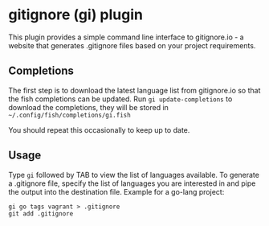 gitignore (gi) plugin
=====================

This plugin provides a simple command line interface to gitignore.io - a
website that generates .gitignore files based on your project requirements.

## Completions

The first step is to download the latest language list from gitignore.io so
that the fish completions can be updated.  Run `gi update-completions` to
download the completions, they will be stored in
`~/.config/fish/completions/gi.fish`

You should repeat this occasionally to keep up to date.

## Usage

Type `gi` followed by TAB to view the list of languages available.  To generate
a .gitignore file, specify the list of languages you are interested in and pipe
the output into the destination file.  Example for a go-lang project:

    gi go tags vagrant > .gitignore
    git add .gitignore
